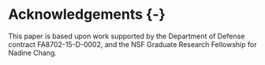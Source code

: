 # Acknowledgements {-}
This paper is based upon work supported by the Department of Defense
contract FA8702-15-D-0002, and the NSF Graduate Research Fellowship for
Nadine Chang.
